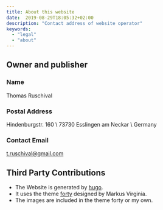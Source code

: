 ```yaml
---
title: About this website
date:  2019-08-29T18:05:32+02:00
description: "Contact address of website operator"
keywords: 
  - "legal"
  - "about"
---
```


## Owner and publisher

### Name

Thomas Ruschival

### Postal Address

Hindenburgstr. 160 \\
73730 Esslingen am Neckar \\
Germany

### Contact Email
[t.ruschival@gmail.com](mailto:t.ruschival@gmail.com)

## Third Party Contributions

*  The Website is generated by [hugo](https://www.gohugo.io).
*  It uses the theme [forty](https://github.com/MarcusVirg/forty) designed by
   Markus Virginia.
*  The images are included in the theme forty or my own.
